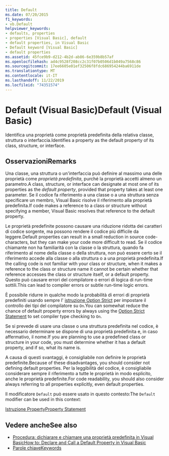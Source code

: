 ```yaml
---
title: Default
ms.date: 07/20/2015
f1_keywords:
- vb.Default
helpviewer_keywords:
- defaults, properties
- properties [Visual Basic], default
- default properties, in Visual Basic
- Default keyword [Visual Basic]
- default properties
ms.assetid: 45fce9b9-d212-4b2d-ab86-6e359b8b57af
ms.openlocfilehash: ad4c9528f208cc2c31f07b0506d1b049a7568c86
ms.sourcegitcommit: 17ee6605e01ef32506f8fdc686954244ba6911de
ms.translationtype: MT
ms.contentlocale: it-IT
ms.lasthandoff: 11/22/2019
ms.locfileid: "74351574"
---
```

# <a name="default-visual-basic"></a><span data-ttu-id="db594-102">Default (Visual Basic)</span><span class="sxs-lookup"><span data-stu-id="db594-102">Default (Visual Basic)</span></span>
<span data-ttu-id="db594-103">Identifica una proprietà come proprietà predefinita della relativa classe, struttura o interfaccia.</span><span class="sxs-lookup"><span data-stu-id="db594-103">Identifies a property as the default property of its class, structure, or interface.</span></span>  
  
## <a name="remarks"></a><span data-ttu-id="db594-104">Osservazioni</span><span class="sxs-lookup"><span data-stu-id="db594-104">Remarks</span></span>  
 <span data-ttu-id="db594-105">Una classe, una struttura o un'interfaccia può definire al massimo una delle proprietà come *proprietà predefinita*, purché la proprietà accetti almeno un parametro.</span><span class="sxs-lookup"><span data-stu-id="db594-105">A class, structure, or interface can designate at most one of its properties as the *default property*, provided that property takes at least one parameter.</span></span> <span data-ttu-id="db594-106">Se il codice fa riferimento a una classe o a una struttura senza specificare un membro, Visual Basic risolve il riferimento alla proprietà predefinita.</span><span class="sxs-lookup"><span data-stu-id="db594-106">If code makes a reference to a class or structure without specifying a member, Visual Basic resolves that reference to the default property.</span></span>  
  
 <span data-ttu-id="db594-107">Le proprietà predefinite possono causare una riduzione ridotta dei caratteri di codice sorgente, ma possono rendere il codice più difficile da leggere.</span><span class="sxs-lookup"><span data-stu-id="db594-107">Default properties can result in a small reduction in source code-characters, but they can make your code more difficult to read.</span></span> <span data-ttu-id="db594-108">Se il codice chiamante non ha familiarità con la classe o la struttura, quando fa riferimento al nome della classe o della struttura, non può essere certo se il riferimento accede alla classe o alla struttura o a una proprietà predefinita.</span><span class="sxs-lookup"><span data-stu-id="db594-108">If the calling code is not familiar with your class or structure, when it makes a reference to the class or structure name it cannot be certain whether that reference accesses the class or structure itself, or a default property.</span></span> <span data-ttu-id="db594-109">Questo può causare errori del compilatore o errori di logica di run-time sottili.</span><span class="sxs-lookup"><span data-stu-id="db594-109">This can lead to compiler errors or subtle run-time logic errors.</span></span>  
  
 <span data-ttu-id="db594-110">È possibile ridurre in qualche modo la probabilità di errori di proprietà predefiniti usando sempre l' [istruzione Option Strict](../../../visual-basic/language-reference/statements/option-strict-statement.md) per impostare il controllo dei tipi del compilatore su `On`.</span><span class="sxs-lookup"><span data-stu-id="db594-110">You can somewhat reduce the chance of default property errors by always using the [Option Strict Statement](../../../visual-basic/language-reference/statements/option-strict-statement.md) to set compiler type checking to `On`.</span></span>  
  
 <span data-ttu-id="db594-111">Se si prevede di usare una classe o una struttura predefinita nel codice, è necessario determinare se dispone di una proprietà predefinita e, in caso affermativo, il nome.</span><span class="sxs-lookup"><span data-stu-id="db594-111">If you are planning to use a predefined class or structure in your code, you must determine whether it has a default property, and if so, what its name is.</span></span>  
  
 <span data-ttu-id="db594-112">A causa di questi svantaggi, è consigliabile non definire le proprietà predefinite.</span><span class="sxs-lookup"><span data-stu-id="db594-112">Because of these disadvantages, you should consider not defining default properties.</span></span> <span data-ttu-id="db594-113">Per la leggibilità del codice, è consigliabile considerare sempre il riferimento a tutte le proprietà in modo esplicito, anche le proprietà predefinite.</span><span class="sxs-lookup"><span data-stu-id="db594-113">For code readability, you should also consider always referring to all properties explicitly, even default properties.</span></span>  
  
 <span data-ttu-id="db594-114">Il modificatore `Default` può essere usato in questo contesto:</span><span class="sxs-lookup"><span data-stu-id="db594-114">The `Default` modifier can be used in this context:</span></span>  
  
 [<span data-ttu-id="db594-115">Istruzione Property</span><span class="sxs-lookup"><span data-stu-id="db594-115">Property Statement</span></span>](../../../visual-basic/language-reference/statements/property-statement.md)  
  
## <a name="see-also"></a><span data-ttu-id="db594-116">Vedere anche</span><span class="sxs-lookup"><span data-stu-id="db594-116">See also</span></span>

- [<span data-ttu-id="db594-117">Procedura: dichiarare e chiamare una proprietà predefinita in Visual Basic</span><span class="sxs-lookup"><span data-stu-id="db594-117">How to: Declare and Call a Default Property in Visual Basic</span></span>](../../../visual-basic/programming-guide/language-features/procedures/how-to-declare-and-call-a-default-property.md)
- [<span data-ttu-id="db594-118">Parole chiave</span><span class="sxs-lookup"><span data-stu-id="db594-118">Keywords</span></span>](../../../visual-basic/language-reference/keywords/index.md)
